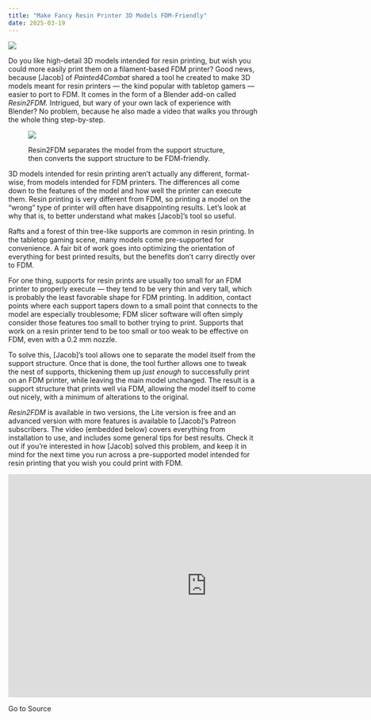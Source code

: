```yaml
---
title: "Make Fancy Resin Printer 3D Models FDM-Friendly"
date: 2025-03-19
---
```


![](https://hackaday.com/wp-content/uploads/2025/03/Make-ANY-Miniature-FDM-Ready-in-SECONDS.-Resin2FDM-0-10-screenshot.png?w=800)

Do you like high-detail 3D models intended for resin printing, but wish you could more easily print them on a filament-based FDM printer? Good news, because \[Jacob\] of _Painted4Combat_ shared a tool he created to make 3D models meant for resin printers — the kind popular with tabletop gamers — easier to port to FDM. It comes in the form of a Blender add-on called _Resin2FDM._ Intrigued, but wary of your own lack of experience with Blender? No problem, because he also made a video that walks you through the whole thing step-by-step.

<figure>

![](https://hackaday.com/wp-content/uploads/2025/03/Make-ANY-Miniature-FDM-Ready-in-SECONDS.-Resin2FDM-1-0-screenshot.png?w=400)

<figcaption>

Resin2FDM separates the model from the support structure, then converts the support structure to be FDM-friendly.

</figcaption>

</figure>

3D models intended for resin printing aren’t actually any different, format-wise, from models intended for FDM printers. The differences all come down to the features of the model and how well the printer can execute them. Resin printing is very different from FDM, so printing a model on the “wrong” type of printer will often have disappointing results. Let’s look at why that is, to better understand what makes \[Jacob\]’s tool so useful.

Rafts and a forest of thin tree-like supports are common in resin printing. In the tabletop gaming scene, many models come pre-supported for convenience. A fair bit of work goes into optimizing the orientation of everything for best printed results, but the benefits don’t carry directly over to FDM.

For one thing, supports for resin prints are usually too small for an FDM printer to properly execute — they tend to be very thin and very tall, which is probably the least favorable shape for FDM printing. In addition, contact points where each support tapers down to a small point that connects to the model are especially troublesome; FDM slicer software will often simply consider those features too small to bother trying to print. Supports that work on a resin printer tend to be too small or too weak to be effective on FDM, even with a 0.2 mm nozzle.

To solve this, \[Jacob\]’s tool allows one to separate the model itself from the support structure. Once that is done, the tool further allows one to tweak the nest of supports, thickening them up _just enough_ to successfully print on an FDM printer, while leaving the main model unchanged. The result is a support structure that prints well via FDM, allowing the model itself to come out nicely, with a minimum of alterations to the original.

_Resin2FDM_ is available in two versions, the Lite version is free and an advanced version with more features is available to \[Jacob\]’s Patreon subscribers. The video (embedded below) covers everything from installation to use, and includes some general tips for best results. Check it out if you’re interested in how \[Jacob\] solved this problem, and keep it in mind for the next time you run across a pre-supported model intended for resin printing that you wish you could print with FDM.

<iframe loading="lazy" title="Make ANY Miniature FDM-Ready in SECONDS... Resin2FDM" width="800" height="450" src="https://www.youtube.com/embed/zZp-CLhH1Ao?feature=oembed" frameborder="0" allow="accelerometer; autoplay; clipboard-write; encrypted-media; gyroscope; picture-in-picture; web-share" referrerpolicy="strict-origin-when-cross-origin" allowfullscreen></iframe>

Go to Source
